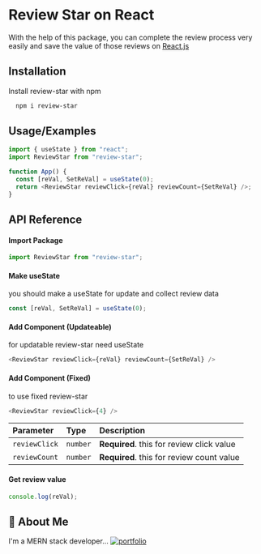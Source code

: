 # Review Star on React

With the help of this package, you can complete the review process very easily and save the value of those reviews on [React.js](https://react.dev/)

## Installation

Install review-star with npm

```bash
  npm i review-star
```

## Usage/Examples

```javascript
import { useState } from "react";
import ReviewStar from "review-star";

function App() {
  const [reVal, SetReVal] = useState(0);
  return <ReviewStar reviewClick={reVal} reviewCount={SetReVal} />;
}
```

## API Reference

#### Import Package

```javascript
import ReviewStar from "review-star";
```

#### Make useState

you should make a useState for update and collect review data

```javascript
const [reVal, SetReVal] = useState(0);
```

#### Add Component (Updateable)

for updatable review-star need useState

```javascript
<ReviewStar reviewClick={reVal} reviewCount={SetReVal} />
```

#### Add Component (Fixed)

to use fixed review-star

```javascript
<ReviewStar reviewClick={4} />
```

| Parameter     | Type     | Description                               |
| :------------ | :------- | :---------------------------------------- |
| `reviewClick` | `number` | **Required**. this for review click value |
| `reviewCount` | `number` | **Required**. this for review count value |

#### Get review value

```javascript
console.log(reVal);
```

## 🚀 About Me

I'm a MERN stack developer...
[![portfolio](https://img.shields.io/badge/my_portfolio-000?style=for-the-badge&logo=ko-fi&logoColor=white)](https://github.com/alaminet/)
